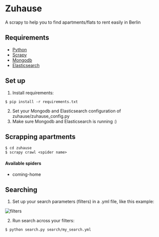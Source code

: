 # Zuhause
A scrapy to help you to find apartments/flats to rent easily in Berlin

## Requirements

* [Python](https://www.python.org)
* [Scrapy](https://scrapy.org)
* [Mongodb](https://www.mongodb.com)
* [Elasticsearch](https://www.elastic.co)

## Set up

1. Install requirements:
```
$ pip install -r requirements.txt
```
2. Set your Mongodb and Elasticsearch configuration of zuhause/zuhause_config.py
3. Make sure Mongodb and Elasticsearch is running :)

## Scrapping apartments
```
$ cd zuhause
$ scrapy crawl <spider name>
```
#### Available spiders
* coming-home

## Searching

1. Set up your search parameters (filters) in a .yml file, like this example:

![filters](http://thecodeknight.herokuapp.com/img/search_filter_1.png)

2. Run search across your filters:
```
$ python search.py search/my_search.yml
```
